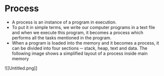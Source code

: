 # Process
- A process is an instance of a program in execution.
-  To put it in simple terms, we write our computer programs in a text file and when we execute this program, it becomes a process which performs all the tasks mentioned in the program.
-  When a program is loaded into the memory and it becomes a process, it can be divided into four sections ─ stack, heap, text and data. The following image shows a simplified layout of a process inside main memory

![[Untitled.png]]